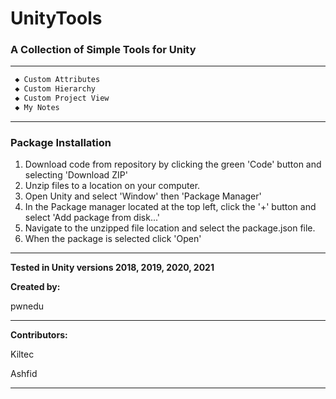 # UnityTools #

### A Collection of Simple Tools for Unity ###

---

```txt
 ◆ Custom Attributes
 ◆ Custom Hierarchy
 ◆ Custom Project View
 ◆ My Notes
```

---

### Package Installation ###

1. Download code from repository by clicking the green 'Code' button and selecting 'Download ZIP' 
2. Unzip files to a location on your computer.
3. Open Unity and select 'Window' then 'Package Manager'
4. In the Package manager located at the top left, click the '+' button and select 'Add package from disk...'
5. Navigate to the unzipped file location and select the package.json file.
6. When the package is selected click 'Open'

---

**Tested in Unity versions 2018, 2019, 2020, 2021**

**Created by:**

pwnedu

---

**Contributors:**

Kiltec

Ashfid

---
